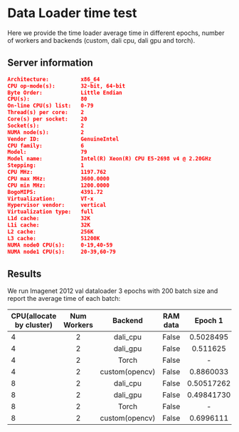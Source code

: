 # Data Loader time test

Here we provide the time loader average time in different epochs, number of workers and backends (custom, dali cpu, dali gpu and torch).

## Server information

``` json
Architecture:          x86_64
CPU op-mode(s):        32-bit, 64-bit
Byte Order:            Little Endian
CPU(s):                80
On-line CPU(s) list:   0-79
Thread(s) per core:    2
Core(s) per socket:    20
Socket(s):             2
NUMA node(s):          2
Vendor ID:             GenuineIntel
CPU family:            6
Model:                 79
Model name:            Intel(R) Xeon(R) CPU E5-2698 v4 @ 2.20GHz
Stepping:              1
CPU MHz:               1197.762
CPU max MHz:           3600.0000
CPU min MHz:           1200.0000
BogoMIPS:              4391.72
Virtualization:        VT-x
Hypervisor vendor:     vertical
Virtualization type:   full
L1d cache:             32K
L1i cache:             32K
L2 cache:              256K
L3 cache:              51200K
NUMA node0 CPU(s):     0-19,40-59
NUMA node1 CPU(s):     20-39,60-79
```

## Results

We run Imagenet 2012 val dataloader 3 epochs with 200 batch size and report the average time of each batch:

| CPU(allocate by cluster)| Num Workers        | Backend        | RAM data  | Epoch 1  | Epoch 2  | Epoch 3  | std |
| -----------------       | :---------:        | :---------:    | :-------: |:--------:|:--------:|:--------:|:---:|
| 4                       | 2                  | dali_cpu       | False     |0.5028495 |0.49988992|0.5004478 |Low  |
| 4                       | 2                  | dali_gpu       | False     |0.511625  |0.5153822 |0.50903373|Low  |
| 4                       | 2                  | Torch          | False     |- |-|- |High |
| 4                       | 2                  | custom(opencv) | False     |0.8860033 |0.8708912 |0.8731021 |High |
| 8                       | 2                  | dali_cpu       | False     |0.50517262|0.5111129 |0.5088048 |Low  |
| 8                       | 2                  | dali_gpu       | False     |0.49841730|0.507398  |0.501374  |Low  |
| 8                       | 2                  | Torch          | False     |- |-|- |High |
| 8                       | 2                  | custom(opencv) | False     |0.6996111 |0.685071  |0.6870560 |High |
